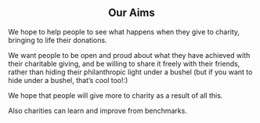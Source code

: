 <div class="col-md-12">
		<center>
		<h2>Our Aims</h2>
		</center>
</div>
<div class="col-md-12">
	<div class="col-md-3">
		<p>
		We hope to help people to see what happens when they give to charity, bringing to life their donations.
		</p>
	</div>
    <div class="col-md-3">
    	<p>
    	We want people to be open and proud about what they have achieved with their charitable giving, and be willing to share it freely with their friends, rather than hiding their philanthropic light under a bushel (but if you want to hide under a bushel, that’s cool too!:)
    	</p>
    </div>
    <div class="col-md-3">
    	<p>
    	We hope that people will give more to charity as a result of all this.
    	</p>
    </div>
    <div class="col-md-3">
    	<p>
    	Also charities can learn and improve from benchmarks.
    	</p>
    </div>
</div>

